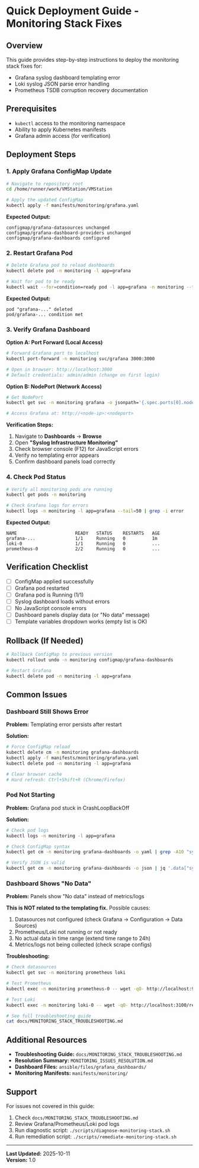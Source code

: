 # Quick Deployment Guide - Monitoring Stack Fixes

## Overview

This guide provides step-by-step instructions to deploy the monitoring stack fixes for:
- Grafana syslog dashboard templating error
- Loki syslog JSON parse error handling
- Prometheus TSDB corruption recovery documentation

## Prerequisites

- `kubectl` access to the monitoring namespace
- Ability to apply Kubernetes manifests
- Grafana admin access (for verification)

## Deployment Steps

### 1. Apply Grafana ConfigMap Update

```bash
# Navigate to repository root
cd /home/runner/work/VMStation/VMStation

# Apply the updated ConfigMap
kubectl apply -f manifests/monitoring/grafana.yaml
```

**Expected Output:**
```
configmap/grafana-datasources unchanged
configmap/grafana-dashboard-providers unchanged
configmap/grafana-dashboards configured
```

### 2. Restart Grafana Pod

```bash
# Delete Grafana pod to reload dashboards
kubectl delete pod -n monitoring -l app=grafana

# Wait for pod to be ready
kubectl wait --for=condition=ready pod -l app=grafana -n monitoring --timeout=60s
```

**Expected Output:**
```
pod "grafana-..." deleted
pod/grafana-... condition met
```

### 3. Verify Grafana Dashboard

**Option A: Port Forward (Local Access)**
```bash
# Forward Grafana port to localhost
kubectl port-forward -n monitoring svc/grafana 3000:3000

# Open in browser: http://localhost:3000
# Default credentials: admin/admin (change on first login)
```

**Option B: NodePort (Network Access)**
```bash
# Get NodePort
kubectl get svc -n monitoring grafana -o jsonpath='{.spec.ports[0].nodePort}'

# Access Grafana at: http://<node-ip>:<nodeport>
```

**Verification Steps:**
1. Navigate to **Dashboards** → **Browse**
2. Open **"Syslog Infrastructure Monitoring"**
3. Check browser console (F12) for JavaScript errors
4. Verify no templating error appears
5. Confirm dashboard panels load correctly

### 4. Check Pod Status

```bash
# Verify all monitoring pods are running
kubectl get pods -n monitoring

# Check Grafana logs for errors
kubectl logs -n monitoring -l app=grafana --tail=50 | grep -i error
```

**Expected Output:**
```
NAME                      READY   STATUS    RESTARTS   AGE
grafana-...               1/1     Running   0          1m
loki-0                    1/1     Running   0          ...
prometheus-0              2/2     Running   0          ...
```

## Verification Checklist

- [ ] ConfigMap applied successfully
- [ ] Grafana pod restarted
- [ ] Grafana pod is Running (1/1)
- [ ] Syslog dashboard loads without errors
- [ ] No JavaScript console errors
- [ ] Dashboard panels display data (or "No data" message)
- [ ] Template variables dropdown works (empty list is OK)

## Rollback (If Needed)

```bash
# Rollback ConfigMap to previous version
kubectl rollout undo -n monitoring configmap/grafana-dashboards

# Restart Grafana
kubectl delete pod -n monitoring -l app=grafana
```

## Common Issues

### Dashboard Still Shows Error

**Problem:** Templating error persists after restart

**Solution:**
```bash
# Force ConfigMap reload
kubectl delete cm -n monitoring grafana-dashboards
kubectl apply -f manifests/monitoring/grafana.yaml
kubectl delete pod -n monitoring -l app=grafana

# Clear browser cache
# Hard refresh: Ctrl+Shift+R (Chrome/Firefox)
```

### Pod Not Starting

**Problem:** Grafana pod stuck in CrashLoopBackOff

**Solution:**
```bash
# Check pod logs
kubectl logs -n monitoring -l app=grafana

# Check ConfigMap syntax
kubectl get cm -n monitoring grafana-dashboards -o yaml | grep -A10 "syslog-dashboard"

# Verify JSON is valid
kubectl get cm -n monitoring grafana-dashboards -o json | jq '.data["syslog-dashboard.json"]' | jq .
```

### Dashboard Shows "No Data"

**Problem:** Panels show "No data" instead of metrics/logs

**This is NOT related to the templating fix.** Possible causes:
1. Datasources not configured (check Grafana → Configuration → Data Sources)
2. Prometheus/Loki not running or not ready
3. No actual data in time range (extend time range to 24h)
4. Metrics/logs not being collected (check scrape configs)

**Troubleshooting:**
```bash
# Check datasources
kubectl get svc -n monitoring prometheus loki

# Test Prometheus
kubectl exec -n monitoring prometheus-0 -- wget -qO- http://localhost:9090/-/ready

# Test Loki
kubectl exec -n monitoring loki-0 -- wget -qO- http://localhost:3100/ready

# See full troubleshooting guide
cat docs/MONITORING_STACK_TROUBLESHOOTING.md
```

## Additional Resources

- **Troubleshooting Guide:** `docs/MONITORING_STACK_TROUBLESHOOTING.md`
- **Resolution Summary:** `MONITORING_ISSUES_RESOLUTION.md`
- **Dashboard Files:** `ansible/files/grafana_dashboards/`
- **Monitoring Manifests:** `manifests/monitoring/`

## Support

For issues not covered in this guide:
1. Check `docs/MONITORING_STACK_TROUBLESHOOTING.md`
2. Review Grafana/Prometheus/Loki pod logs
3. Run diagnostic script: `./scripts/diagnose-monitoring-stack.sh`
4. Run remediation script: `./scripts/remediate-monitoring-stack.sh`

---

**Last Updated:** 2025-10-11  
**Version:** 1.0
